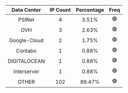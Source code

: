 | Data Center | IP Count | Percentage | Freq |
|:------------:|:--------:|:-----------:|:-----:|
| PSINet | 4 | 3.51% | 🟢 |
| OVH | 3 | 2.63% | 🟢 |
| Google-Cloud | 2 | 1.75% | 🟢 |
| Contabo | 1 | 0.88% | 🟢 |
| DIGITALOCEAN | 1 | 0.88% | 🟢 |
| Interserver | 1 | 0.88% | 🟢 |
| OTHER | 102 | 89.47% | 🟢 |
